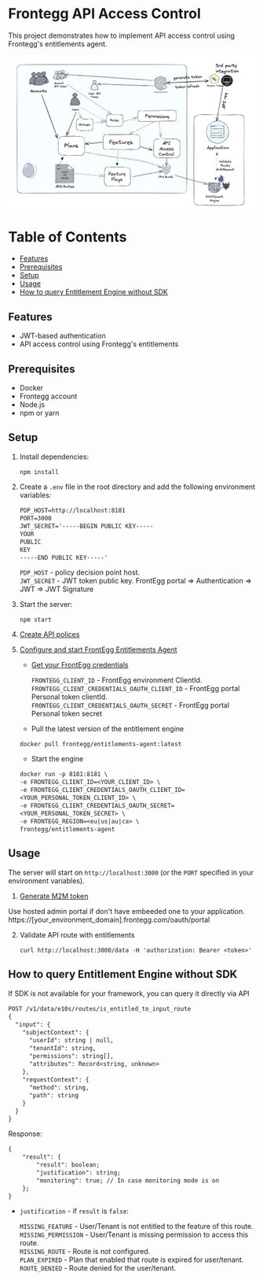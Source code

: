 # Frontegg API Access Control

This project demonstrates how to implement API access control using Frontegg's entitlements agent.

![alt text](images/diagram.png)

# Table of Contents

- [Features](#features)
- [Prerequisites](#prerequisites)
- [Setup](#setup)
- [Usage](#usage)
- [How to query Entitlement Engine without SDK](#how-to-query-entitlement-engine-without-sdk)

## Features

- JWT-based authentication
- API access control using Frontegg's entitlements

## Prerequisites

- Docker
- Frontegg account
- Node.js
- npm or yarn

## Setup

1. Install dependencies:
   ```
   npm install
   ```

2. Create a `.env` file in the root directory and add the following environment variables:

   ```
   PDP_HOST=http://localhost:8181
   PORT=3000
   JWT_SECRET='-----BEGIN PUBLIC KEY-----
   YOUR
   PUBLIC
   KEY
   -----END PUBLIC KEY-----'
   ```
   
   `PDP_HOST` - policy decision point host.  
   `JWT_SECRET` - JWT token public key. FrontEgg portal => Authentication => JWT => JWT Signature

3. Start the server:
   ```
   npm start
   ```

4. [Create API polices](https://docs.frontegg.com/docs/creating-your-first-route)
5. [Configure and start FrontEgg Entitlements Agent](https://docs.frontegg.com/docs/configuring-and-running-the-engine)
   
   * [Get your FrontEgg credentials](https://docs.frontegg.com/docs/configuring-and-running-the-engine#step-2-run-the-agent-as-a-docker-container)

      `FRONTEGG_CLIENT_ID` - FrontEgg environment ClientId. 
      `FRONTEGG_CLIENT_CREDENTIALS_OAUTH_CLIENT_ID` - FrontEgg portal Personal token clientId.  
      `FRONTEGG_CLIENT_CREDENTIALS_OAUTH_SECRET` - FrontEgg portal Personal token secret 

   * Pull the latest version of the entitlement engine
   ```
   docker pull frontegg/entitlements-agent:latest
   ```
   * Start the engine
   ```
   docker run -p 8181:8181 \
   -e FRONTEGG_CLIENT_ID=<YOUR_CLIENT_ID> \
   -e FRONTEGG_CLIENT_CREDENTIALS_OAUTH_CLIENT_ID=<YOUR_PERSONAL_TOKEN_CLIENT_ID> \
   -e FRONTEGG_CLIENT_CREDENTIALS_OAUTH_SECRET=<YOUR_PERSONAL_TOKEN_SECRET> \
   -e FRONTEGG_REGION=<eu|us|au|ca> \
   frontegg/entitlements-agent
   ```


## Usage

The server will start on `http://localhost:3000` (or the `PORT` specified in your environment variables).

1. [Generate M2M token](https://docs.frontegg.com/docs/time-bound-token-expiration) 

Use hosted admin portal if don't have embeeded one to your application. 
https://[your_environment_domain].frontegg.com/oauth/portal


2. Validate API route with entitlements
   ```
   curl http://localhost:3000/data -H 'authorization: Bearer <token>'
   ```

## How to query Entitlement Engine without SDK
If SDK is not available for your framework, you can query it directly via API

```
POST /v1/data/e10s/routes/is_entitled_to_input_route
{
  "input": {
    "subjectContext": {
      "userId": string | null,
      "tenantId": string,
      "permissions": string[],
      "attributes": Record<string, unknown>
    },
    "requestContext": {
      "method": string, 
      "path": string
    }
  }
}
```

Response:
```
{
	"result": {
		"result": boolean;
		"justification": string;
		"monitoring": true; // In case monitoring mode is on
	};
}
```

* `justification` - if `result` is `false`:  
   
   `MISSING_FEATURE` - User/Tenant is not entitled to the feature of this route.    
   `MISSING_PERMISSION` - User/Tenant is missing permission to access this route.   
   `MISSING_ROUTE` - Route is not configured.   
   `PLAN_EXPIRED` - Plan that enabled that route is expired for user/tenant.  
   `ROUTE_DENIED` - Route denied for the user/tenant. 

   